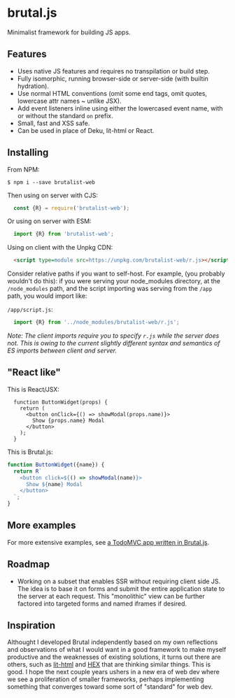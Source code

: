 # brutal.js

Minimalist framework for building JS apps.

## Features

- Uses native JS features and requires no transpilation or build step.
- Fully isomorphic, running browser-side or server-side (with builtin hydration).
- Use normal HTML conventions (omit some end tags, omit quotes, lowercase attr names ~ unlike JSX).
- Add event listeners inline using either the lowercased event name, with or without the standard `on` prefix.
- Small, fast and XSS safe. 
- Can be used in place of Deku, lit-html or React.

## Installing

From NPM:

```shell
$ npm i --save brutalist-web
```

Then using on server with CJS:

```JavaScript
  const {R} = require('brutalist-web');
```

Or using on server with ESM:

```JavaScript
  import {R} from 'brutalist-web';
```

Using on client with the Unpkg CDN:

```HTML
  <script type=module src=https://unpkg.com/brutalist-web/r.js></script>
```

Consider relative paths if you want to self-host.
For example, (you probably wouldn't do this): if you were serving your node_modules directory,
at the `/node_modules` path, and the script importing was serving from the `/app` path, you would import like:

`/app/script.js`:

```JavaScript
  import {R} from '../node_modules/brutalist-web/r.js';
```

*Note: The client imports require you to specify `r.js` while the server does not.
This is owing to the current slightly different syntax and semantics of ES imports
between client and server.*

## "React like"

This is React/JSX:

```JSX
  function ButtonWidget(props) {
    return (
      <button onClick={() => showModal(props.name)}>
        Show {props.name} Modal
      </button>
    );
  }
```

This is Brutal.js:

```JavaScript
function ButtonWidget({name}) {
  return R`
    <button click=${() => showModal(name)}>
      Show ${name} Modal
    </button>
  `;
}
```

## More examples

For more extensive examples, see [a TodoMVC app written in Brutal.js](https://github.com/crislin2046/rvanillatodo).


## Roadmap

- Working on a subset that enables SSR without requiring client side JS. The idea is to base it on forms and submit the entire application state to the server at each request. This "monolithic" view can be further factored into targeted forms and named iframes if desired.

## Inspiration

Althought I developed Brutal independently based on my own reflections and observations of what I would want in a good framework to make myself productive and the weaknesses of existing solutions, it turns out there are others, such as [lit-html](https://github.com/Polymer/lit-html) and [HEX](https://medium.com/@metapgmr/hex-a-no-framework-approach-to-building-modern-web-apps-e43f74190b9c) that are thinking similar things. This is good. I hope the next couple years ushers in a new era of web dev where we see a proliferation of smaller frameworks, perhaps implementing something that converges toward some sort of "standard" for web dev.

